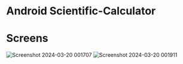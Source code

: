 # Android Scientific-Calculator




# Screens

![Screenshot 2024-03-20 001707](https://github.com/Zahid404Mars/Android_Scientific_calculator/assets/114461735/530fe563-c6d3-4372-ba71-2013aafe4bd7) ![Screenshot 2024-03-20 001911](https://github.com/Zahid404Mars/Android_Scientific_calculator/assets/114461735/794a391c-3bc5-41df-b08c-7f2fb51fb44e)

